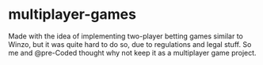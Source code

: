 # multiplayer-games

Made with the idea of implementing two-player betting games similar to Winzo, but it was quite hard to do so, due to regulations and legal stuff. So me and @pre-Coded thought why not keep it as a multiplayer game project. 
